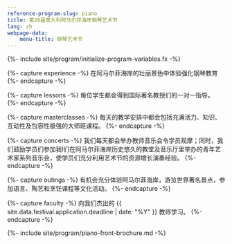 ```yaml
---
reference-program-slug: piano
title: 第26届意大利阿马尔菲海岸钢琴艺术节
lang: zh
webpage-data:
    menu-title: 钢琴艺术节
---
```

{%- include site/program/initialize-program-variables.fx -%}

{%- capture experience -%}
在阿马尔菲海岸的壮丽景色中体验强化钢琴教育
{%- endcapture -%}

{%- capture lessons -%}
每位学生都会得到国际著名教授们的一对一指导。
{%- endcapture -%}

{%- capture masterclasses -%}
每天的教学安排中都会包括充满活力、知识、互动性及包容性极强的大师班课程。
{%- endcapture -%}

{%- capture concerts -%}
我们每天都会举办教师音乐会令学员观摩；同时，我们鼓励学员们参加我l们在阿马尔菲海岸历史悠久的教堂及音乐厅里举办的青年艺术家系列音乐会，使学员们充分利用艺术节的资源增长演奏经验。
{%- endcapture -%}

{%- capture outings -%}
有机会充分体验阿马尔菲海岸，游览世界著名景点，参加语言、陶艺和烹饪课程等文化活动。
{%- endcapture -%}

{%- capture faculty -%}
向我们杰出的 {{ site.data.festival.application.deadline | date: "%Y" }} 教师学习。
{%- endcapture -%}

{%- include site/program/piano-front-brochure.md -%}
